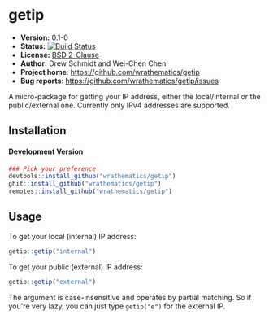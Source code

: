 # getip 

* **Version:** 0.1-0
* **Status:** [![Build Status](https://travis-ci.org/wrathematics/getip.png)](https://travis-ci.org/wrathematics/getip)
* **License:** [BSD 2-Clause](http://opensource.org/licenses/BSD-2-Clause)
* **Author:** Drew Schmidt and Wei-Chen Chen
* **Project home**: https://github.com/wrathematics/getip
* **Bug reports**: https://github.com/wrathematics/getip/issues



A micro-package for getting your IP address, either the local/internal or the public/external one.  Currently only IPv4 addresses are supported.



## Installation

<!-- #### Stable Version
```r
install.packages("getip")
``` -->

#### Development Version
```r
### Pick your preference
devtools::install_github("wrathematics/getip")
ghit::install_github("wrathematics/getip")
remotes::install_github("wrathematics/getip")
```



## Usage

To get your local (internal) IP address:

```r
getip::getip("internal")
```

To get your public (external) IP address:

```r
getip::getip("external")
```

The argument is case-insensitive and operates by partial matching.  So if you're very lazy, you can just type `getip("e")` for the external IP.
